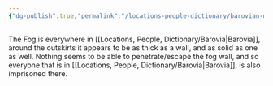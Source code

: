 ```yaml
---
{"dg-publish":true,"permalink":"/locations-people-dictionary/barovian-mysteries/the-fog/","tags":["Mystery"]}
---
```


The Fog is everywhere in [[Locations, People, Dictionary/Barovia\|Barovia]], around the outskirts it appears to be as thick as a wall, and as solid as one as well.  Nothing seems to be able to penetrate/escape the fog wall, and so everyone that is in [[Locations, People, Dictionary/Barovia\|Barovia]], is also imprisoned there.
